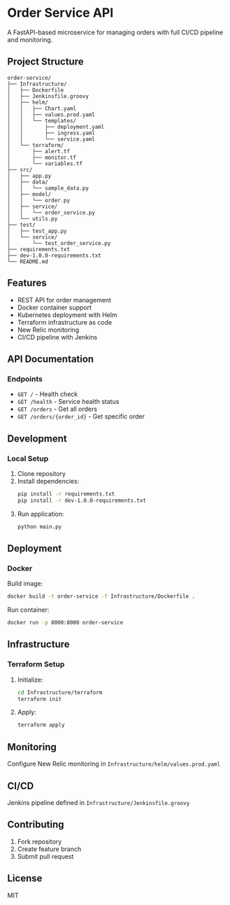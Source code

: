 # Order Service API

A FastAPI-based microservice for managing orders with full CI/CD pipeline and monitoring.

## Project Structure

```
order-service/
├── Infrastructure/
│   ├── Dockerfile
│   ├── Jenkinsfile.groovy
│   ├── helm/
│   │   ├── Chart.yaml
│   │   ├── values.prod.yaml
│   │   └── templates/
│   │       ├── deployment.yaml
│   │       ├── ingress.yaml
│   │       └── service.yaml
│   └── terraform/
│       ├── alert.tf
│       ├── monitor.tf
│       └── variables.tf
├── src/
│   ├── app.py
│   ├── data/
│   │   └── sample_data.py
│   ├── model/
│   │   └── order.py
│   ├── service/
│   │   └── order_service.py
│   └── utils.py
├── test/
│   ├── test_app.py
│   └── service/
│       └── test_order_service.py
├── requirements.txt
├── dev-1.0.0-requirements.txt
└── README.md
```

## Features

- REST API for order management
- Docker container support
- Kubernetes deployment with Helm
- Terraform infrastructure as code
- New Relic monitoring
- CI/CD pipeline with Jenkins

## API Documentation

### Endpoints

- `GET /` - Health check
- `GET /health` - Service health status
- `GET /orders` - Get all orders
- `GET /orders/{order_id}` - Get specific order

## Development

### Local Setup

1. Clone repository
2. Install dependencies:
   ```bash
   pip install -r requirements.txt
   pip install -r dev-1.0.0-requirements.txt
   ```
3. Run application:
   ```bash
   python main.py
   ```

## Deployment

### Docker

Build image:
```bash
docker build -t order-service -f Infrastructure/Dockerfile .
```

Run container:
```bash
docker run -p 8000:8000 order-service
```

## Infrastructure

### Terraform Setup

1. Initialize:
   ```bash
   cd Infrastructure/terraform
   terraform init
   ```
2. Apply:
   ```bash
   terraform apply
   ```

## Monitoring

Configure New Relic monitoring in `Infrastructure/helm/values.prod.yaml`

## CI/CD

Jenkins pipeline defined in `Infrastructure/Jenkinsfile.groovy`

## Contributing

1. Fork repository
2. Create feature branch
3. Submit pull request

## License

MIT
